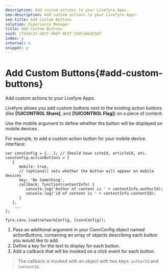 ```yaml
---
description: Add custom actions to your Livefyre Apps.
seo-description: Add custom actions to your Livefyre Apps.
seo-title: Add Custom Buttons
solution: Experience Manager
title: Add Custom Buttons
uuid: 27d24c21-d83f-49df-9b3f-15d7abbd2bd7
index: y
internal: n
snippet: y
---
```


# Add Custom Buttons{#add-custom-buttons}

Add custom actions to your Livefyre Apps.

Livefyre allows you add custom buttons next to the existing action buttons (like **[!UICONTROL Share]**, and **[!UICONTROL Flag]**) on a piece of content.

Use the mobile argument to define whether the button will be displayed on mobile devices.

For example, to add a custom action button for your mobile device interface:

```
var convConfig = {...}; // Should have siteId, articleId, etc. 
convConfig.actionButtons = [ 
   { 
      mobile: true,  
      // (optional) sets whether the button will appear on mobile devices 
      key: 'Do Something', 
      callback: function(contentInfo) { 
         console.log('Author of content is ' + contentInfo.authorId); 
         console.log('id of content is ' + contentInfo.contentId); 
      } 
   }, 
    ... 
]; 
  
fyre.conv.load(networkConfig, [convConfig]);
```

1. Pass an additional argument in your ConvConfig object named actionButtons, containing an array of objects describing each button you would like to add.
1. Define a key for the text to display for each button.
1. Add a callback that will be invoked on a click event for each button.
>The callback is invoked with an object with two keys: `authorId` and `contentId`. 
